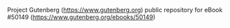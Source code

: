 Project Gutenberg (https://www.gutenberg.org) public repository for eBook #50149 (https://www.gutenberg.org/ebooks/50149)
